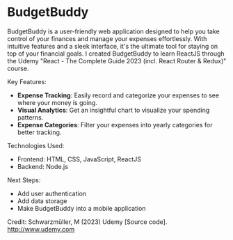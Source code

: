 # BudgetBuddy
BudgetBuddy is a user-friendly web application designed to help you take control of your finances and manage your expenses effortlessly. With intuitive features and a sleek interface, it's the ultimate tool for staying on top of your financial goals. I created BudgetBuddy to learn ReactJS through the Udemy "React - The Complete Guide 2023 (incl. React Router & Redux)" course.

Key Features:
- **Expense Tracking**: Easily record and categorize your expenses to see where your money is going.
- **Visual Analytics**: Get an insightful chart to visualize your spending patterns.
- **Expense Categories**: Filter your expenses into yearly categories for better tracking.


Technologies Used: 
- Frontend: HTML, CSS, JavaScript, ReactJS
- Backend: Node.js

Next Steps:
- Add user authentication
- Add data storage
- Make BudgetBuddy into a mobile application

  
Credit: Schwarzmüller, M (2023) Udemy [Source code]. http://www.udemy.com 


